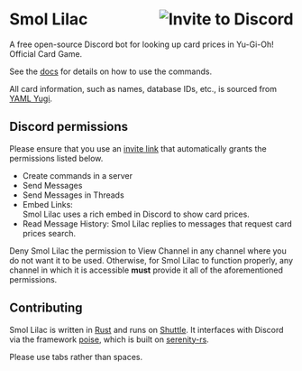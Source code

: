 # Smol Lilac [<img src="https://img.shields.io/badge/invite%20to-discord-brightgreen?style=for-the-badge" alt="Invite to Discord" align="right" />](https://discord.com/api/oauth2/authorize?client_id=1082275634757242890&permissions=277025474560&scope=bot%20applications.commands)

A free open-source Discord bot for looking up card prices in Yu-Gi-Oh! Official Card Game.

See the [docs](docs/commands) for details on how to use the commands.

All card information, such as names, database IDs, etc., is sourced from [YAML Yugi](https://github.com/DawnbrandBots/yaml-yugi).

## Discord permissions

Please ensure that you use an [invite link](https://discord.com/api/oauth2/authorize?client_id=1082275634757242890&permissions=277025474560&scope=bot%20applications.commands) that automatically grants the permissions listed below.

- Create commands in a server
- Send Messages
- Send Messages in Threads
- Embed Links: Smol Lilac uses a rich embed in Discord to show card prices.
- Read Message History: Smol Lilac replies to messages that request card prices search.

Deny Smol Lilac the permission to View Channel in any channel where you do not want it to be used.
Otherwise, for Smol Lilac to function properly, any channel in which it is accessible **must** provide it all of the aforementioned permissions.

## Contributing

Smol Lilac is written in [Rust](https://www.rust-lang.org/)
and runs on [Shuttle](https://www.shuttle.rs/).
It interfaces with Discord via the framework [poise](https://github.com/serenity-rs/poise), which is built on [serenity-rs](https://github.com/serenity-rs/serenity).
 
Please use tabs rather than spaces.